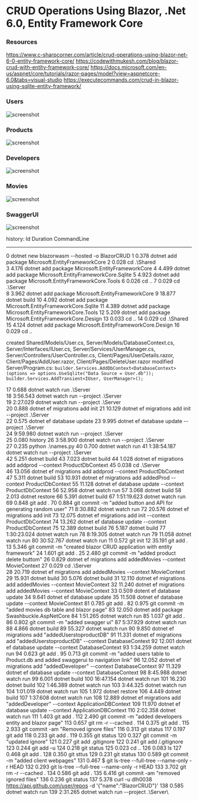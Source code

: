 # CRUD Operations Using Blazor, .Net 6.0, Entity Framework Core

### Resources
https://www.c-sharpcorner.com/article/crud-operations-using-blazor-net-6-0-entity-framework-core/
https://codewithmukesh.com/blog/blazor-crud-with-entity-framework-core/
https://docs.microsoft.com/en-us/aspnet/core/tutorials/razor-pages/model?view=aspnetcore-6.0&tabs=visual-studio
https://executecommands.com/crud-in-blazor-using-sqlite-entity-framework/

### Users
![screenshot](/CaptureUsers.PNG)
### Products
![screenshot](/CaptureProducts.PNG)
### Developers
![screenshot](/CaptureDevelopers.PNG)
### Movies
![screenshot](/CaptureMovies.PNG)
### SwaggerUI
![screenshot](/CaptureSwagger.PNG)

history:
  Id     Duration CommandLine
  --     -------- -----------
   0              dotnet new blazorwasm --hosted -o BlazorCRUD
   1        0.378 dotnet add package Microsoft.EntityFrameworkCore
   2        0.028 cd .\Shared\
   3        4.176 dotnet add package Microsoft.EntityFrameworkCore
   4        4.499 dotnet add package Microsoft.EntityFrameworkCore.Sqlite
   5        4.923 dotnet add package Microsoft.EntityFrameworkCore.Tools
   6        0.026 cd ..
   7        0.029 cd .\Server\
   8        3.962 dotnet add package Microsoft.EntityFrameworkCore
   9       18.877 dotnet build
  10        4.092 dotnet add package Microsoft.EntityFrameworkCore.Sqlite
  11        4.389 dotnet add package Microsoft.EntityFrameworkCore.Tools
  12        5.209 dotnet add package Microsoft.EntityFrameworkCore.Design
  13        0.033 cd ..
  14        0.029 cd .\Shared\
  15        4.124 dotnet add package Microsoft.EntityFrameworkCore.Design
  16        0.029 cd ..
  
  created Shared/Models/User.cs, Server/Models/DatabaseContext.cs, Server/Interfaces/IUser.cs, Server/Services/UserManager.cs,
          Server/Controllers/UserController.cs, Client/Pages/UserDetails.razor, Client/Pages/AddUser.razor, Client/Pages/DeleteUser.razor
modified Server/Program.cs:
`builder.Services.AddDbContext<DatabaseContext>
    (options =>
    options.UseSqlite("Data Source = User.db"));
builder.Services.AddTransient<IUser, UserManager>();`

  17        0.688 dotnet watch run .\Server\
  18     3:56.543 dotnet watch run --project .\Server\
  19     2:27.029 dotnet watch run --project .\Server\
  20        0.888 dotnet ef migrations add init
  21       10.129 dotnet ef migrations add init --project .\Server\
  22        0.575 dotnet ef database update
  23        9.995 dotnet ef database update --project .\Server\
  24     9:59.980 dotnet watch run --project .\Server\
    25        0.080 history
  26     3:58.900 dotnet watch run --project .\Server\
  27        0.235 python .\names.py
  40        0.700 dotnet watch run
  41  1:38:54.187 dotnet watch run --project .\Server\
  42        5.251 dotnet build
  43        7.023 dotnet build
  44        1.028 dotnet ef migrations add addprod --context ProductDbContext
  45        0.038 cd .\Server\
  46       13.056 dotnet ef migrations add addprod --context ProductDbContext
  47        5.311 dotnet build
  53       10.931 dotnet ef migrations add addedProd --context ProductDbContext
  55       11.128 dotnet ef database update --context ProductDbContext
  56       52.958 dotnet watch run
  57        3.068 dotnet build
  58        2.013 dotnet restore
  66        5.391 dotnet build
  67  1:51:19.623 dotnet watch run
  69        0.848 git add .
  70        0.884 git commit -m "added button and API for generating random user"
  71     8:30.882 dotnet watch run
  72       20.576 dotnet ef migrations add init
  73       12.075 dotnet ef migrations add init --context ProductDbContext
  74       13.262 dotnet ef database update --context ProductDbContext
  75       12.389 dotnet build
  76        5.187 dotnet build
  77  1:30:23.024 dotnet watch run
  78     8:19.305 dotnet watch run
  79       11.058 dotnet watch run
  80    30:52.767 dotnet watch run
  11        0.572 git init
  12       35.191 git add .
  13        5.346 git commit -m "created blazor CRUD application with entity framework"
  24        1.601 git add .
  25        2.480 git commit -m "added product delete buttom"
  26        0.829 dotnet ef migrations add addedMovies --context MovieContext
  27        0.029 cd .\Server\
  28       20.719 dotnet ef migrations add addedMovies --context MovieContext
  29       15.931 dotnet build
  30        5.076 dotnet build
  31       12.110 dotnet ef migrations add addedMovies --context MovieContext
  32       11.240 dotnet ef migrations add addedMovies --context MovieContext
  33        0.509 dotent ef database update
  34        9.641 dotnet ef database update
  35       11.508 dotnet ef database update --context MovieContext
  81        0.785 git add .
  82        0.975 git commit -m "added movies db table and blazor page"
  83       12.050 dotnet add package Swashbuckle.AspNetCore
  84     1:51.265 dotnet watch run
  85        1.037 git add .
  86        0.802 git commit -m "added swagger ui"
  87     5:37.929 dotnet watch run
  88        4.866 dotnet build
  89       55.327 dotnet watch run
  90        9.850 dotnet ef migrations add "addedUserstoproductDB"
  91       11.331 dotnet ef migrations add "addedUserstoproductDB" --context DatabaseContext
  92       12.001 dotnet ef database update --context DatabaseContext
  93     1:34.259 dotnet watch run
  94        0.623 git add .
  95        0.713 git commit -m "added users table to Product.db and added swaggerui to navigation link"
  96       12.052 dotnet ef migrations add "addedDeveloper" --context DatabaseContext
  97       11.329 dotnet ef database update --context DatabaseContext
  98     8:45.988 dotnet watch run
  99        6.001 dotnet build
 100    16:47.154 dotnet watch run
 101       16.230 dotnet build
 102     1:46.389 dotnet watch run
 103     3:44.325 dotnet watch run
 104     1:01.019 dotnet watch run
 105        1.972 dotnet restore
 106        4.449 dotnet build
 107     1:37.608 dotnet watch run
 108       12.889 dotnet ef migrations add "addedDeveloper" --context ApplicationDBContext
 109       11.970 dotnet ef database update --context ApplicationDBContext
 110     2:02.358 dotnet watch run
 111        1.403 git add .
 112        2.490 git commit -m "added developers entity and blazor page"
 113        0.657 git rm -r --cached .
 114        0.375 git add .
 115        2.933 git commit -am "Removed ignore files"
 116        0.313 git status
 117        0.197 git add
 118        0.233 git add .
 119        0.355 git status
 120        0.327 git commit -m "updated ignore"
 121        0.227 git add .gitignore
 122        0.241 git add /.gitignore
 123        0.244 git add -u
 124        0.218 git status
 125        0.023 cd ..
 126        0.083 ls
 127        0.468 git add .
 128        0.350 git sttus
 129        0.231 git status
 130        0.589 git commit -m "added client webpages"
 131        0.467 $ git ls-tree --full-tree --name-only -r HEAD
 132        0.293 git ls-tree --full-tree --name-only -r HEAD
 133        3.702 git rm -r --cached .
 134        0.586 git add .
 135        6.416 git commit -am "removed ignored files"
 136        0.236 git status
 137        5.378 curl -u dlh0038 https://api.github.com/user/repos -d '{"name":"BlazorCRUD"}'
 138        0.585 dotnet watch run
 139     2:31.265 dotnet watch run --project .\Server\